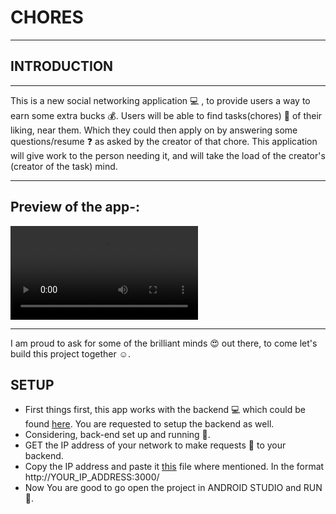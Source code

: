 # CHORES
---
## INTRODUCTION
---
This is a new social networking application :computer: , to provide users a way to earn some extra bucks :moneybag:.
Users will be able to find tasks(chores) :memo: of their liking, near them. Which they could then apply on by answering some questions/resume :question: as asked by the creator of that chore.
This application will give work to the person needing it, and will take the load of the creator's (creator of the task) mind.

---
## Preview of the app-:
![Preview](https://github.com/anikettyagi13/Chores/blob/master/assests_readme/preview.mp4)

---

I am proud to ask for some of the brilliant minds :heart_eyes: out there, to come let's build this project together :relaxed:.

## SETUP
* First things first, this app works with the backend :computer: which could be found [here](https://github.com/anikettyagi13/Chores-backend). You are requested to setup the backend as well.
* Considering, back-end set up and running :running:.
* GET the IP address of your network to make requests :postbox: to your backend.
* Copy the IP address and paste it [this](https://github.com/anikettyagi13/Chores/blob/master/app/src/main/java/com/example/chores/Api/RetrofitBuilder.kt) file where mentioned. In the format http://YOUR_IP_ADDRESS:3000/
* Now You are good to go open the project in ANDROID STUDIO and RUN :blue_heart:.



